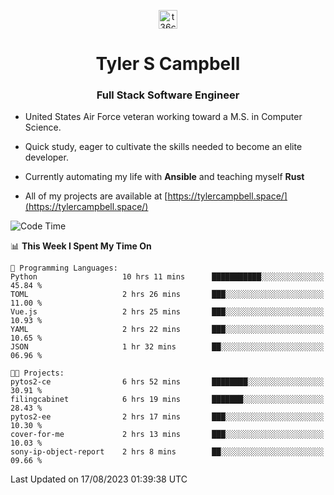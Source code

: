 <p align="center">
<a href="https://www.linkedin.com/in/t36campbell" target="blank"><img align="center" src="https://ik.imagekit.io/t36campbell/Portfolio/linkedin.png.original_m8bbGgPh6.png" alt="t36campbell" height="30" width="30" /></a>
</p>
<h1 align="center">Tyler S Campbell</h1>
<h3 align="center">Full Stack Software Engineer</h3>

* United States Air Force veteran working toward a M.S. in Computer Science.

* Quick study, eager to cultivate the skills needed to become an elite developer.

* Currently automating my life with **Ansible** and teaching myself **Rust**

* All of my projects are available at [https://tylercampbell.space/](https://tylercampbell.space/)

<!--START_SECTION:waka-->
![Code Time](http://img.shields.io/badge/Code%20Time-2%2C704%20hrs%2021%20mins-blue)

📊 **This Week I Spent My Time On** 

```text
💬 Programming Languages: 
Python                   10 hrs 11 mins      ███████████░░░░░░░░░░░░░░   45.84 % 
TOML                     2 hrs 26 mins       ███░░░░░░░░░░░░░░░░░░░░░░   11.00 % 
Vue.js                   2 hrs 25 mins       ███░░░░░░░░░░░░░░░░░░░░░░   10.93 % 
YAML                     2 hrs 22 mins       ███░░░░░░░░░░░░░░░░░░░░░░   10.65 % 
JSON                     1 hr 32 mins        ██░░░░░░░░░░░░░░░░░░░░░░░   06.96 % 

🐱‍💻 Projects: 
pytos2-ce                6 hrs 52 mins       ████████░░░░░░░░░░░░░░░░░   30.91 % 
filingcabinet            6 hrs 19 mins       ███████░░░░░░░░░░░░░░░░░░   28.43 % 
pytos2-ee                2 hrs 17 mins       ███░░░░░░░░░░░░░░░░░░░░░░   10.30 % 
cover-for-me             2 hrs 13 mins       ███░░░░░░░░░░░░░░░░░░░░░░   10.03 % 
sony-ip-object-report    2 hrs 8 mins        ██░░░░░░░░░░░░░░░░░░░░░░░   09.66 % 
```


 Last Updated on 17/08/2023 01:39:38 UTC
<!--END_SECTION:waka-->
